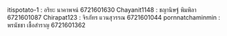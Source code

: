 itispotato-1 : อริยะ นาคาพจน์ 6721601630
Chayanit1148 : ชญานิษฐ์ พิมพิลา 6721601087 
Chirapat123 : จิรภัทร แวนสุวรรณ 6721601044 
pornnatchaminmin : พรนัชชา เชื้อสำราญ 6721601362 
